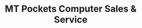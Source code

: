 ---
title: "MT Pockets Computer Sales & Service"
url: /lipan/mt-pockets-computer-sales-and-service/
shop: computer
---